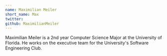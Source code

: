 ```yaml
---
name: Maximilian Meiler
short_name: Max
twitter: 
github: MaximilianMeiler
---
```


Maximilian Meiler is a 2nd year Computer Science Major at the University of Florida.
He works on the executive team for the University's Software Engineering Club.